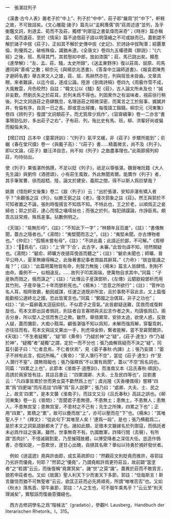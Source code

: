 一　張湛註列子

《漢書·古今人表》置老子於“中上”、列子於“中中”、莊子即“嚴周”於“中下”，軒輊之故，不可致詰矣。《文心雕龍·諸子》篇先以“孟軻膺儒”舆“莊周述道”並列，及乎衡鑑文詞，則道孟、荀而不及莊，獨標“列禦寇之書氣偉而采奇”；《時序》篇亦稱孟、荀而遺莊，至於《情采》篇不過借莊子語以明藻繪之不可或缺而已。蓋劉勰不解於諸子中拔《莊子》，正如其不解於史傳中拔《史記》、於詩詠中拔陶潛；綜覈羣倫，則優爲之，破格殊倫，識猶未逮。《全唐文》卷四九五權德輿《醉説》：“《六經》之後，班、馬得其門，其若慤如中郎，放如漆園”；莊、馬已跳出矣。韓愈《進學解》：“左、孟、莊、騷，太史所録”，《送孟東野序》復以莊周、屈原、司馬遷同與“善鳴”之數；柳宗元《與楊京兆憑書》、《答韋中立論師道書》、《報袁君陳秀才避師名書》舉古來文人之雄，莊、屈、馬赫然亦在，列與班皆未掛齒。文章具眼，來者難誣，以迄今兹，遂成公論。陸游《劍南詩稿》卷四九《雨霰作雪不成，大風散雲，月色皎然》自註：“韓文公以《騷》配《莊》，古人論文所未及也！”誠非妄歎。然劉氏失之於莊耳，於列未爲不得也。列固衆作之有滋味者，視莊徐行稍後。列之文詞遜莊之奇肆飄忽，名理遜莊之精微深密，而寓言之工於敍事，娓娓井井，有倫有序，自具一日之長。即或意出撏撦，每復語工鎔鑄。柳宗元《河東集》卷四《辨列子》復謂“文詞類莊子，而尤質厚少爲作”，《容齋續筆》卷一二亦言“書事簡勁弘妙，多出莊子之右”，子有莊、列，殆比史有馬、班，柳、洪輩好尚或偏而擬倫未失。

【增訂四】吕本中《童蒙詩訓》：“《列子》氣平文緩，非《莊子》步驟所能到”；俞樾《春在堂尺牘》卷一《與戴子高》：“《莊子》書……精義微言，尚不及《列子》。即以文論，《莊子》雖汪洋自恣，尚不如《列子》之曲盡事理也。”此兩節揚列抑莊，均待拈出。

使《列子》果張湛所僞撰，不足以貶《列子》，祇足以尊張湛。魏晉唯阮籍《大人先生論》與劉伶《酒德頌》，小有莊生風致，外此無聞焉爾。能贋作《列子》者，其手筆駕曹、徐而超嵇、陸，論文於建安、義熙之間，得不以斯人爲巨擘哉？

姚鼐《惜抱軒文後集》卷二《跋〈列子》）云：“出於張湛，安知非湛有矯入者乎？”余觀張之註《列》，似勝王弼之註《老》，僅次郭象之註《莊》。然王與郭於不可知者置之不論，張則時復揚言不知爲不知。不特此也，王之於老，以順爲正之妾婦也；郭之於莊，達心而懦之囁嚅翁也；而張之於列，每犯顔讜論，作諍臣焉。頗乖古註常規，殊爲差事。拈數例明之。

《天瑞》：“易無形埒”，《註》：“不知此下一字”；“林類年且百歲”，《註》：“書傳無聞，蓋古之隱者也。”《湯問》：“夷堅聞而志之”，《註》：“夷堅未聞，亦古博物者也。”《仲尼》：“孤犢未嘗有母”，《註》：“不詳此義；此語近於鄙，不可解。”《周穆王》：“𧮼𠱛爲右”，《註》：“上‘齊’下‘合’，此古字，未審。”此皆勿諱不知，坦然闕疑也。《湯問》：“䚦俞、師曠方夜擿耳俛首而聽之”；《註》：“䚦俞未聞也；師曠、晉平公時人，夏革無緣得稱之，此後著書記事者潤益其辭耳。”《力命》：“朕豈能識之哉？”；《註》：“此篇明萬物皆有命，則智力無施；《楊朱》篇言人皆肆情，則制不由命。義例不一，似相違反。……故列子叩其兩端，使萬物自求其中。”同篇：“子産執而戮之，俄而誅之”；《註》：“此傳云子産誅鄧析，《左傳》云駟歂殺鄧析而用其竹刑，子産卒後二十年而鄧析死也。”《楊朱》：“恣意之所欲行”；《註》：“管仲功名人耳，相齊致霸，動因威謀，任運之道既非所宜，且於事勢不容此言。又上篇復能勸桓公適終北之國，恐此皆寓言也。”同篇：“鄭國之治偶耳，非子之功也”；《註》：“此一篇辭義太逕庭抑抗，不似君子之音氣。”此皆獻疑送難，匡救而或復斡旋也。苟本文即出註者僞託，則註者自言寡陋與夫訟言作者之失，均譸張爲幻，兩舌分身，所以堅人之信而售己之欺。雖然，舉措異常，安排太過，欲使人惑，反致人疑，蓋而彌彰，大痴小黠耳。顧張湛强不知以爲知，未解而强爲解，穿鑿乖剌，亦往往而有。苟本文與註文果出一手，則虎項金鈴，繫者能解，當不至窘閡爾許。《天瑞》：“不生者疑獨”，“疑”即《黄帝》“乃疑於神”之“疑”，《莊子·達生》作“乃凝於神”，“疑獨”者“凝獨”之謂，定於一而不分也；張乃曲解爲疑而不決之“疑”。同篇引晏子曰：“仁者息焉，不仁者伏焉”，見《晏子春秋·内諫》上；張乃妄謂：“晏子不辨有此言，假託所稱。”《黄帝》：“至人潛行不空”，當從《莊子·達生》作“至人潛行不窒”，謂無阻礙也；張乃强釋爲“不以實有爲閡”，蓋以“不空”爲名詞也。同篇：“四累之上也”，此節本《淮南子·道應訓》，而淮南又本《吕氏春秋·順説》，高誘於兩家皆有註，其註吕書云：“四累謂卿、大夫、士及民四等也”，註劉書云：“凡四事皆累於世而男女莫不歡然爲上也”；虞兆隆《天香樓偶得》嘗釋“四累”爲“四更端”而斥高註“四等”爲“盲人説夢”；張乃曰：“處卿、大夫、士、民之上，故言‘四累’”，是本文襲《淮南子》，而註文又沿《吕氏春秋》高註之誤也。《柳河東集》卷一五《晉問》：“吾聞君子患無德，不患無土；患無土，不患無人；患無人，不患無宫室；患無宫室，不患材之不己有；先生之所陳，四累之下也”；正用“四累”，累積之“累”，故可以疊而居“上”，亦可以壓而在“下”也。《楊朱》：“其唯聖人乎！”《釋文》：“從此句下‘其唯至人矣！’連爲一段”，是也；張乃横截爲二，是於本文之詞氣語脈都未了了也。諸如此類，足徵本文雖嫁名於列禦寇，而僞託者未必爲作註之張湛。雖然，世事無奇不有。仇國敵軍，詐降行間（去聲），有所謂“苦肉計”，不惜滅親割愛，乃至摧殘肢體，以博受降者之深信大任。豈造作僞書，亦復如是，一意欺世，遂甘心出醜，自損其名歟？舉似以待勇於摘奸發伏者。









　例如《逍遥遊》堯與許由節，成玄英疏即曰：“然觀莊文則貶堯而推許，尋郭註乃劣許而優堯，何耶？”然郭之“優堯”，乃謂堯較許爲更符莊旨，故前闢“當塗者”之“若謂”云云，而後復稱“堯實冥矣”，譏“世”之莫“識”。蓋異於莊而不敢質言，貌若申莊者也。又如《胠篋》聖人利天下少而害天下多節，郭註：“信哉斯言！斯言雖信而猶不可無聖者”云云，欲匡正莊而必先將順焉，所謂“唯唯否否”也。又如《秋水》落馬首、穿牛鼻節，郭註：“人之生也，可不服牛乘馬乎？”云云至“則天理滅矣”，實駁詰而復曲意彌縫也。

　西方古修詞學名之爲“階梯法”（gradatio），參觀H. Lausberg，Handbuch der literarischen Rhetorik，I，315。